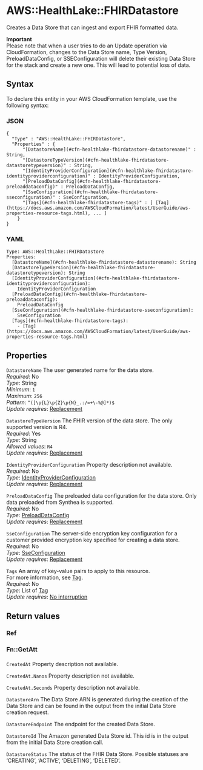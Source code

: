 # AWS::HealthLake::FHIRDatastore<a name="aws-resource-healthlake-fhirdatastore"></a>

Creates a Data Store that can ingest and export FHIR formatted data\.

**Important**  
Please note that when a user tries to do an Update operation via CloudFormation, changes to the Data Store name, Type Version, PreloadDataConfig, or SSEConfiguration will delete their existing Data Store for the stack and create a new one\. This will lead to potential loss of data\. 

## Syntax<a name="aws-resource-healthlake-fhirdatastore-syntax"></a>

To declare this entity in your AWS CloudFormation template, use the following syntax:

### JSON<a name="aws-resource-healthlake-fhirdatastore-syntax.json"></a>

```
{
  "Type" : "AWS::HealthLake::FHIRDatastore",
  "Properties" : {
      "[DatastoreName](#cfn-healthlake-fhirdatastore-datastorename)" : String,
      "[DatastoreTypeVersion](#cfn-healthlake-fhirdatastore-datastoretypeversion)" : String,
      "[IdentityProviderConfiguration](#cfn-healthlake-fhirdatastore-identityproviderconfiguration)" : IdentityProviderConfiguration,
      "[PreloadDataConfig](#cfn-healthlake-fhirdatastore-preloaddataconfig)" : PreloadDataConfig,
      "[SseConfiguration](#cfn-healthlake-fhirdatastore-sseconfiguration)" : SseConfiguration,
      "[Tags](#cfn-healthlake-fhirdatastore-tags)" : [ [Tag](https://docs.aws.amazon.com/AWSCloudFormation/latest/UserGuide/aws-properties-resource-tags.html), ... ]
    }
}
```

### YAML<a name="aws-resource-healthlake-fhirdatastore-syntax.yaml"></a>

```
Type: AWS::HealthLake::FHIRDatastore
Properties: 
  [DatastoreName](#cfn-healthlake-fhirdatastore-datastorename): String
  [DatastoreTypeVersion](#cfn-healthlake-fhirdatastore-datastoretypeversion): String
  [IdentityProviderConfiguration](#cfn-healthlake-fhirdatastore-identityproviderconfiguration): 
    IdentityProviderConfiguration
  [PreloadDataConfig](#cfn-healthlake-fhirdatastore-preloaddataconfig): 
    PreloadDataConfig
  [SseConfiguration](#cfn-healthlake-fhirdatastore-sseconfiguration): 
    SseConfiguration
  [Tags](#cfn-healthlake-fhirdatastore-tags): 
    - [Tag](https://docs.aws.amazon.com/AWSCloudFormation/latest/UserGuide/aws-properties-resource-tags.html)
```

## Properties<a name="aws-resource-healthlake-fhirdatastore-properties"></a>

`DatastoreName`  <a name="cfn-healthlake-fhirdatastore-datastorename"></a>
The user generated name for the data store\.  
*Required*: No  
*Type*: String  
*Minimum*: `1`  
*Maximum*: `256`  
*Pattern*: `^([\p{L}\p{Z}\p{N}_.:/=+\-%@]*)$`  
*Update requires*: [Replacement](https://docs.aws.amazon.com/AWSCloudFormation/latest/UserGuide/using-cfn-updating-stacks-update-behaviors.html#update-replacement)

`DatastoreTypeVersion`  <a name="cfn-healthlake-fhirdatastore-datastoretypeversion"></a>
The FHIR version of the data store\. The only supported version is R4\.  
*Required*: Yes  
*Type*: String  
*Allowed values*: `R4`  
*Update requires*: [Replacement](https://docs.aws.amazon.com/AWSCloudFormation/latest/UserGuide/using-cfn-updating-stacks-update-behaviors.html#update-replacement)

`IdentityProviderConfiguration`  <a name="cfn-healthlake-fhirdatastore-identityproviderconfiguration"></a>
Property description not available\.  
*Required*: No  
*Type*: [IdentityProviderConfiguration](aws-properties-healthlake-fhirdatastore-identityproviderconfiguration.md)  
*Update requires*: [Replacement](https://docs.aws.amazon.com/AWSCloudFormation/latest/UserGuide/using-cfn-updating-stacks-update-behaviors.html#update-replacement)

`PreloadDataConfig`  <a name="cfn-healthlake-fhirdatastore-preloaddataconfig"></a>
The preloaded data configuration for the data store\. Only data preloaded from Synthea is supported\.  
*Required*: No  
*Type*: [PreloadDataConfig](aws-properties-healthlake-fhirdatastore-preloaddataconfig.md)  
*Update requires*: [Replacement](https://docs.aws.amazon.com/AWSCloudFormation/latest/UserGuide/using-cfn-updating-stacks-update-behaviors.html#update-replacement)

`SseConfiguration`  <a name="cfn-healthlake-fhirdatastore-sseconfiguration"></a>
 The server\-side encryption key configuration for a customer provided encryption key specified for creating a data store\.   
*Required*: No  
*Type*: [SseConfiguration](aws-properties-healthlake-fhirdatastore-sseconfiguration.md)  
*Update requires*: [Replacement](https://docs.aws.amazon.com/AWSCloudFormation/latest/UserGuide/using-cfn-updating-stacks-update-behaviors.html#update-replacement)

`Tags`  <a name="cfn-healthlake-fhirdatastore-tags"></a>
An array of key\-value pairs to apply to this resource\.  
For more information, see [Tag](https://docs.aws.amazon.com/AWSCloudFormation/latest/UserGuide/aws-properties-resource-tags.html)\.  
*Required*: No  
*Type*: List of [Tag](https://docs.aws.amazon.com/AWSCloudFormation/latest/UserGuide/aws-properties-resource-tags.html)  
*Update requires*: [No interruption](https://docs.aws.amazon.com/AWSCloudFormation/latest/UserGuide/using-cfn-updating-stacks-update-behaviors.html#update-no-interrupt)

## Return values<a name="aws-resource-healthlake-fhirdatastore-return-values"></a>

### Ref<a name="aws-resource-healthlake-fhirdatastore-return-values-ref"></a>

### Fn::GetAtt<a name="aws-resource-healthlake-fhirdatastore-return-values-fn--getatt"></a>

#### <a name="aws-resource-healthlake-fhirdatastore-return-values-fn--getatt-fn--getatt"></a>

`CreatedAt`  <a name="CreatedAt-fn::getatt"></a>
Property description not available\.

`CreatedAt.Nanos`  <a name="CreatedAt.Nanos-fn::getatt"></a>
Property description not available\.

`CreatedAt.Seconds`  <a name="CreatedAt.Seconds-fn::getatt"></a>
Property description not available\.

`DatastoreArn`  <a name="DatastoreArn-fn::getatt"></a>
The Data Store ARN is generated during the creation of the Data Store and can be found in the output from the initial Data Store creation request\.

`DatastoreEndpoint`  <a name="DatastoreEndpoint-fn::getatt"></a>
The endpoint for the created Data Store\.

`DatastoreId`  <a name="DatastoreId-fn::getatt"></a>
The Amazon generated Data Store id\. This id is in the output from the initial Data Store creation call\.

`DatastoreStatus`  <a name="DatastoreStatus-fn::getatt"></a>
The status of the FHIR Data Store\. Possible statuses are ‘CREATING’, ‘ACTIVE’, ‘DELETING’, ‘DELETED’\.